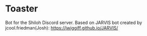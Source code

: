 # Toaster
Bot for the Shiloh Discord server. Based on JARVIS bot created by jcool.friedman(Josh): https://jwiggiff.github.io/JARVIS/
